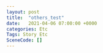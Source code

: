```yaml
---
layout: post
title:  "others_test"
date:   2021-04-06 07:00:00 +0000
categories: Etc
Tags: Story Etc
SceneCode: []
---
```

